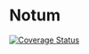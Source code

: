# Notum
[![Coverage Status](https://coveralls.io/repos/github/Qwinth/Notum/badge.svg?branch=main)](https://coveralls.io/github/Qwinth/Notum?branch=main)
